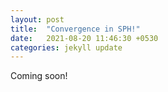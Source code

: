 ```yaml
---
layout: post
title:  "Convergence in SPH!"
date:   2021-08-20 11:46:30 +0530
categories: jekyll update
---
```


Coming soon!